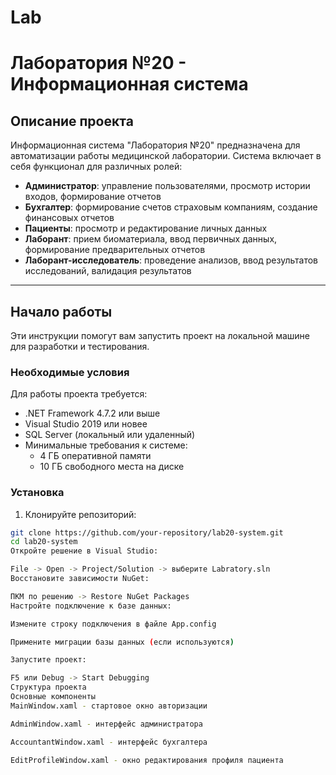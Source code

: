 # Lab
# Лаборатория №20 - Информационная система

## Описание проекта

Информационная система "Лаборатория №20" предназначена для автоматизации работы медицинской лаборатории. Система включает в себя функционал для различных ролей:

- **Администратор**: управление пользователями, просмотр истории входов, формирование отчетов
- **Бухгалтер**: формирование счетов страховым компаниям, создание финансовых отчетов
- **Пациенты**: просмотр и редактирование личных данных
- **Лаборант**: прием биоматериала, ввод первичных данных, формирование предварительных отчетов
- **Лаборант-исследователь**: проведение анализов, ввод результатов исследований, валидация результатов

---

## Начало работы

Эти инструкции помогут вам запустить проект на локальной машине для разработки и тестирования.

### Необходимые условия

Для работы проекта требуется:

- .NET Framework 4.7.2 или выше
- Visual Studio 2019 или новее
- SQL Server (локальный или удаленный)
- Минимальные требования к системе:
  - 4 ГБ оперативной памяти
  - 10 ГБ свободного места на диске

### Установка

1. Клонируйте репозиторий:

```bash
git clone https://github.com/your-repository/lab20-system.git
cd lab20-system
Откройте решение в Visual Studio:

File -> Open -> Project/Solution -> выберите Labratory.sln
Восстановите зависимости NuGet:

ПКМ по решению -> Restore NuGet Packages
Настройте подключение к базе данных:

Измените строку подключения в файле App.config

Примените миграции базы данных (если используются)

Запустите проект:

F5 или Debug -> Start Debugging
Структура проекта
Основные компоненты
MainWindow.xaml - стартовое окно авторизации

AdminWindow.xaml - интерфейс администратора

AccountantWindow.xaml - интерфейс бухгалтера

EditProfileWindow.xaml - окно редактирования профиля пациента
